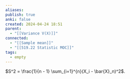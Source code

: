 ```yaml
---
aliases: 
publish: true
anki: false
created: 2024-04-24 18:51
parent:
  - "[[Variance V(X)]]"
connected:
  - "[[Sample mean]]"
  - "[[519.22 Statistic MOC]]"
tags:
  - empty
---
```

$S^2 = \frac{1}{n - 1} \sum_{i=1}^{n}(X_i - \bar{X}_n)^2$.